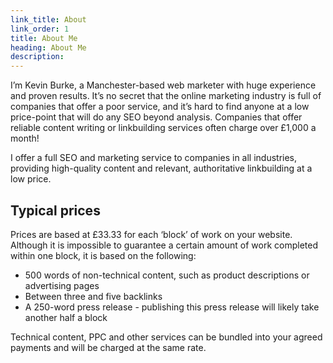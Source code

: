 ```yaml
---
link_title: About
link_order: 1
title: About Me
heading: About Me
description:
---
```


I’m Kevin Burke, a Manchester-based web marketer with huge experience and proven results. It’s no secret that the online marketing industry is full of companies that offer a poor service, and it’s hard to find anyone at a low price-point that will do any SEO beyond analysis. Companies that offer reliable content writing or linkbuilding services often charge over £1,000 a month!

I offer a full SEO and marketing service to companies in all industries, providing high-quality content and relevant, authoritative linkbuilding at a low price.

## Typical prices

Prices are based at £33.33 for each ‘block’ of work on your website. Although it is impossible to guarantee a certain amount of work completed within one block, it is based on the following:

- 500 words of non-technical content, such as product descriptions or advertising pages
- Between three and five backlinks
- A 250-word press release - publishing this press release will likely take another half a block

Technical content, PPC and other services can be bundled into your agreed payments and will be charged at the same rate.
